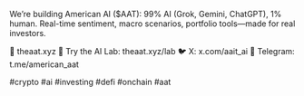 We’re building American AI ($AAT): 99% AI (Grok, Gemini, ChatGPT), 1% human.
Real-time sentiment, macro scenarios, portfolio tools—made for real investors.

🔗 theaat.xyz
🤖 Try the AI Lab: theaat.xyz/lab
🐦 X: x.com/aait_ai
📣 Telegram: t.me/american_aat

#crypto #ai #investing #defi #onchain #aat
